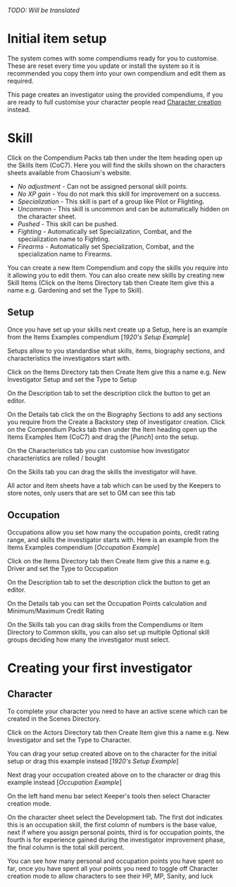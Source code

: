 <!--- This file is auto generated from module/manual/de/first_investigator.md -->
*TODO: Will be translated*

# Initial item setup

The system comes with some compendiums ready for you to customise. These are reset every time you update or install the system so it is recommended you copy them into your own compendium and edit them as required.

This page creates an investigator using the provided compendiums, if you are ready to full customise your character people read [Character creation](character_creation.md) instead.

# Skill

Click on the Compendium Packs tab then under the Item heading open up the Skills Item (CoC7). Here you will find the skills shown on the characters sheets available from Chaosium's website.

- _No adjustment_ - Can not be assigned personal skill points.
- _No XP gain_ - You do not mark this skill for improvement on a success.
- _Specialization_ - This skill is part of a group like Pilot or Flighting.
- _Uncommon_ - This skill is uncommon and can be automatically hidden on the character sheet.
- _Pushed_ - This skill can be pushed.
- _Fighting_ - Automatically set Specialization, Combat, and the specialization name to Fighting.
- _Firearms_ - Automatically set Specialization, Combat, and the specialization name to Firearms.

You can create a new Item Compendium and copy the skills you require into it allowing you to edit them. You can also create new skills by creating new Skill Items (Click on the Items Directory tab then Create Item give this a name e.g. Gardening and set the Type to Skill).

## Setup

Once you have set up your skills next create up a Setup, here is an example from the Items Examples compendium [_1920's Setup Example_]

Setups allow to you standardise what skills, items, biography sections, and characteristics the investigators start with.

Click on the Items Directory tab then Create Item give this a name e.g. New Investigator Setup and set the Type to Setup

On the Description tab to set the description click the button to get an editor.

On the Details tab click the on the Biography Sections to add any sections you require from the Create a Backstory step of investigator creation. Click on the Compendium Packs tab then under the Item heading open up the Items Examples Item (CoC7) and drag the [_Punch_] onto the setup.

On the Characteristics tab you can customise how investigator characteristics are rolled / bought

On the Skills tab you can drag the skills the investigator will have.

All actor and item sheets have a tab which can be used by the Keepers to store notes, only users that are set to GM can see this tab

## Occupation

Occupations allow you set how many the occupation points, credit rating range, and skills the investigator starts with. Here is an example from the Items Examples compendium [_Occupation Example_]

Click on the Items Directory tab then Create Item give this a name e.g. Driver and set the Type to Occupation

On the Description tab to set the description click the button to get an editor.

On the Details tab you can set the Occupation Points calculation and Minimum/Maximum Credit Rating

On the Skills tab you can drag skills from the Compendiums or Item Directory to Common skills, you can also set up multiple Optional skill groups deciding how many the investigator must select.

# Creating your first investigator

## Character

To complete your character you need to have an active scene which can be created in the Scenes Directory.

Click on the Actors Directory tab then Create Item give this a name e.g. New Investigator and set the Type to Character.

You can drag your setup created above on to the character for the initial setup or drag this example instead [_1920's Setup Example_]

Next drag your occupation created above on to the character or drag this example instead [_Occupation Example_]

On the left hand menu bar select Keeper's tools then select Character creation mode.

On the character sheet select the Development tab. The first dot indicates this is an occupation skill, the first column of numbers is the base value, next if where you assign personal points, third is for occupation points, the fourth is for experience gained during the investigator improvement phase, the final column is the total skill percent.

You can see how many personal and occupation points you have spent so far, once you have spent all your points you need to toggle off Character creation mode to allow characters to see their HP, MP, Sanity, and luck
